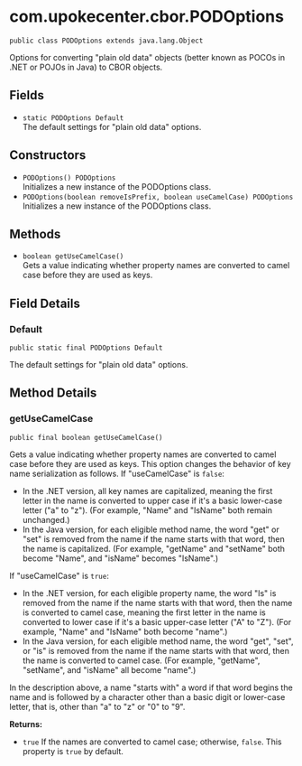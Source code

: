 # com.upokecenter.cbor.PODOptions

    public class PODOptions extends java.lang.Object

Options for converting "plain old data" objects (better known as POCOs in
 .NET or POJOs in Java) to CBOR objects.

## Fields

* `static PODOptions Default`<br>
 The default settings for "plain old data" options.

## Constructors

* `PODOptions() PODOptions`<br>
 Initializes a new instance of the PODOptions
 class.
* `PODOptions​(boolean removeIsPrefix,
          boolean useCamelCase) PODOptions`<br>
 Initializes a new instance of the PODOptions
 class.

## Methods

* `boolean getUseCamelCase()`<br>
 Gets a value indicating whether property names are converted to camel
 case before they are used as keys.

## Field Details

### Default
    public static final PODOptions Default
The default settings for "plain old data" options.
## Method Details

### getUseCamelCase
    public final boolean getUseCamelCase()
<p>Gets a value indicating whether property names are converted to camel
 case before they are used as keys. This option changes the behavior
 of key name serialization as follows. If "useCamelCase" is
 <code>false</code>:</p><ul> <li>In the .NET version, all key names are
 capitalized, meaning the first letter in the name is converted to
 upper case if it's a basic lower-case letter ("a" to "z"). (For
 example, "Name" and "IsName" both remain unchanged.)</li> <li>In the
 Java version, for each eligible method name, the word "get" or "set"
 is removed from the name if the name starts with that word, then the
 name is capitalized. (For example, "getName" and "setName" both
 become "Name", and "isName" becomes "IsName".)</li> </ul><p>If
 "useCamelCase" is <code>true</code>:</p><ul> <li>In the .NET version, for
 each eligible property name, the word "Is" is removed from the name
 if the name starts with that word, then the name is converted to
 camel case, meaning the first letter in the name is converted to
 lower case if it's a basic upper-case letter ("A" to "Z"). (For
 example, "Name" and "IsName" both become "name".)</li> <li>In the
 Java version, for each eligible method name, the word "get", "set",
 or "is" is removed from the name if the name starts with that word,
 then the name is converted to camel case. (For example, "getName",
 "setName", and "isName" all become "name".)</li> </ul> <p>In the
 description above, a name "starts with" a word if that word begins
 the name and is followed by a character other than a basic digit or
 lower-case letter, that is, other than "a" to "z" or "0" to "9".</p>

**Returns:**

* <code>true</code> If the names are converted to camel case; otherwise,
 <code>false</code>. This property is <code>true</code> by default.
